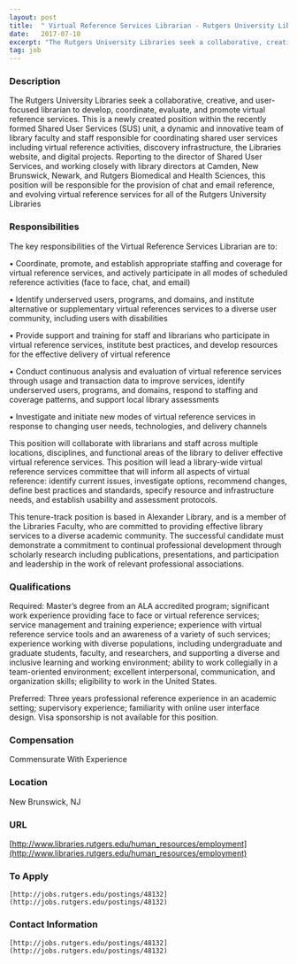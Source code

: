 ```yaml
---
layout: post
title:  " Virtual Reference Services Librarian - Rutgers University Libraries"
date:   2017-07-10
excerpt: "The Rutgers University Libraries seek a collaborative, creative, and user-focused librarian to develop, coordinate, evaluate, and promote virtual reference services. This is a newly created position within the recently formed Shared User Services (SUS) unit, a dynamic and innovative team of library faculty and staff responsible for coordinating shared user..."
tag: job
---
```


### Description   

The Rutgers University Libraries seek a collaborative, creative, and user-focused librarian to develop, coordinate, evaluate, and promote virtual reference services. This is a newly created position within the recently formed Shared User Services (SUS) unit, a dynamic and innovative team of library faculty and staff responsible for coordinating shared user services including virtual reference activities, discovery infrastructure, the Libraries website, and digital projects. Reporting to the director of Shared User Services, and working closely with library directors at Camden, New Brunswick, Newark, and Rutgers Biomedical and Health Sciences, this position will be responsible for the provision of chat and email reference, and evolving virtual reference services for all of the Rutgers University Libraries


### Responsibilities   

The key responsibilities of the Virtual Reference Services Librarian are to:

•  Coordinate, promote, and establish appropriate staffing and coverage for virtual reference services, and actively participate in all modes of scheduled reference activities (face to face, chat, and email)

•  Identify underserved users, programs, and domains, and institute alternative or supplementary virtual references services to a diverse user community, including users with disabilities

•  Provide support and training for staff and librarians who participate in virtual reference services, institute best practices, and develop resources for the effective delivery of virtual reference

•  Conduct continuous analysis and evaluation of virtual reference services through usage and transaction data to improve services, identify underserved users, programs, and domains, respond to staffing and coverage patterns, and support local library assessments

•  Investigate and initiate new modes of virtual reference services in response to changing user needs, technologies, and delivery channels

This position will collaborate with librarians and staff across multiple locations, disciplines, and functional areas of the library to deliver effective virtual reference services. This position will lead a library-wide virtual reference services committee that will inform all aspects of virtual reference: identify current issues, investigate options, recommend changes, define best practices and standards, specify resource and infrastructure needs, and establish usability and assessment protocols.

This tenure-track position is based in Alexander Library, and is a member of the Libraries Faculty, who are committed to providing effective library services to a diverse academic community. The successful candidate must demonstrate a commitment to continual professional development through scholarly research including publications, presentations, and participation and leadership in the work of relevant professional associations.


### Qualifications   

Required: Master’s degree from an ALA accredited program; significant work experience providing face to face or virtual reference services; service management and training experience; experience with virtual reference service tools and an awareness of a variety of such services; experience working with diverse populations, including undergraduate and graduate students, faculty, and researchers, and supporting a diverse and inclusive learning and working environment; ability to work collegially in a team-oriented environment; excellent interpersonal, communication, and organization skills; eligibility to work in the United States.

Preferred: Three years professional reference experience in an academic setting; supervisory experience; familiarity with online user interface design. Visa sponsorship is not available for this position.


### Compensation   

Commensurate With Experience


### Location   

New Brunswick, NJ


### URL   

[http://www.libraries.rutgers.edu/human_resources/employment](http://www.libraries.rutgers.edu/human_resources/employment)

### To Apply   

 	[http://jobs.rutgers.edu/postings/48132](http://jobs.rutgers.edu/postings/48132)




### Contact Information   

 	[http://jobs.rutgers.edu/postings/48132](http://jobs.rutgers.edu/postings/48132)

